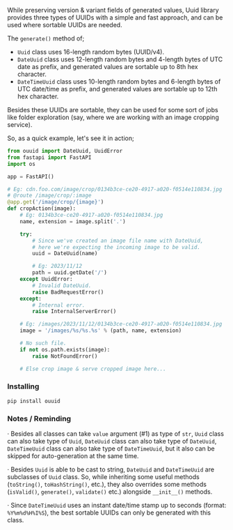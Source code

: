 While preserving version & variant fields of generated values, Uuid library provides three types of UUIDs with a simple and fast approach, and can be used where sortable UUIDs are needed.

The `generate()` method of;

- `Uuid` class uses 16-length random bytes (UUID/v4).
- `DateUuid` class uses 12-length random bytes and 4-length bytes of UTC date as prefix, and generated values are sortable up to 8th hex character.
- `DateTimeUuid` class uses 10-length random bytes and 6-length bytes of UTC date/time as prefix, and generated values are sortable up to 12th hex character.

Besides these UUIDs are sortable, they can be used for some sort of jobs like folder exploration (say, where we are working with an image cropping service).

So, as a quick example, let's see it in action;

```py
from ouuid import DateUuid, UuidError
from fastapi import FastAPI
import os

app = FastAPI()

# Eg: cdn.foo.com/image/crop/0134b3ce-ce20-4917-a020-f0514e110834.jpg
# @route /image/crop/:image
@app.get('/image/crop/{image}')
def cropAction(image):
    # Eg: 0134b3ce-ce20-4917-a020-f0514e110834.jpg
    name, extension = image.split('.')

    try:
        # Since we've created an image file name with DateUuid,
        # here we're expecting the incoming image to be valid.
        uuid = DateUuid(name)

        # Eg: 2023/11/12
        path = uuid.getDate('/')
    except UuidError:
        # Invalid DateUuid.
        raise BadRequestError()
    except:
        # Internal error.
        raise InternalServerError()

    # Eg: /images/2023/11/12/0134b3ce-ce20-4917-a020-f0514e110834.jpg
    image = '/images/%s/%s.%s' % (path, name, extension)

    # No such file.
    if not os.path.exists(image):
        raise NotFoundError()

    # Else crop image & serve cropped image here...
```

### Installing
```
pip install ouuid
```

### Notes / Reminding

· Besides all classes can take `value` argument (#1) as type of `str`, `Uuid` class can also take type of `Uuid`, `DateUuid` class can also take type of `DateUuid`, `DateTimeUuid` class can also take type of `DateTimeUuid`, but it also can be skipped for auto-generation at the same time.

· Besides `Uuid` is able to be cast to string, `DateUuid` and `DateTimeUuid` are subclasses of `Uuid` class. So, while inheriting some useful methods (`toString()`, `toHashString()`, etc.), they also overrides some methods (`isValid()`, `generate()`, `validate()` etc.) alongside `__init__()` methods.

· Since `DateTimeUuid` uses an instant date/time stamp up to seconds (format: `%Y%m%d%H%I%S`), the best sortable UUIDs can only be generated with this class.
